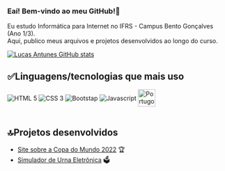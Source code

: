 ### Eaí! Bem-vindo ao meu GitHub!🤘
Eu estudo Informática para Internet no IFRS - Campus Bento Gonçalves (Ano 1/3).
<br>Aqui, publico meus arquivos e projetos desenvolvidos ao longo do curso.

[![Lucas Antunes GitHub stats](https://github-readme-stats.vercel.app/api?username=LucasAntunes06&show_icons=true&theme=nightowl)](https://github.com/LucasAntunes06/github-readme-stats)
<h2> ✅Linguagens/tecnologias que mais uso </h2>
<div style="display: inline_block;">
  <img align="center" alt="HTML 5" src="https://img.shields.io/badge/HTML5-E34F26?style=for-the-badge&logo=html5&logoColor=white">
  <img align="center" alt="CSS 3" src="https://img.shields.io/badge/CSS3-1572B6?style=for-the-badge&logo=css3&logoColor=white">
  <img align="center" alt="Bootstap" src="https://img.shields.io/badge/Bootstrap-563D7C?style=for-the-badge&logo=bootstrap&logoColor=white">
  <img align="center" alt="Javascript" src="https://camo.githubusercontent.com/9d07c04bdd98c662d5df9d4e1cc1de8446ffeaebca330feb161f1fb8e1188204/68747470733a2f2f696d672e736869656c64732e696f2f62616467652f4a6176615363726970742d4637444631453f7374796c653d666f722d7468652d6261646765266c6f676f3d6a617661736372697074266c6f676f436f6c6f723d626c61636b">
  <img align="center" height="40px style="margin-top:20px;"  alt="Portugol Studio" src="https://upload.wikimedia.org/wikipedia/commons/7/7d/Logo_Portugol.jpg">
</div>
  
<br>
<h2> 🔝Projetos desenvolvidos</h2>

- [Site sobre a Copa do Mundo 2022](https://github.com/LucasAntunes06/copa-do-mundo-2022) 🏆<br/>
- [Simulador de Urna Eletrônica](https://github.com/LucasAntunes06/Urna-Eletronica) 🗳️<br/>

